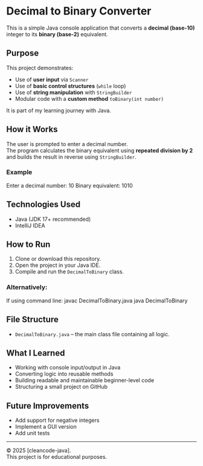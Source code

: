 # Decimal to Binary Converter

This is a simple Java console application that converts a **decimal (base-10)** integer to its **binary (base-2)** equivalent.

## Purpose

This project demonstrates:
- Use of **user input** via `Scanner`
- Use of **basic control structures** (`while` loop)
- Use of **string manipulation** with `StringBuilder`
- Modular code with a **custom method** `toBinary(int number)`

It is part of my learning journey with Java.

## How it Works

The user is prompted to enter a decimal number.  
The program calculates the binary equivalent using **repeated division by 2** and builds the result in reverse using `StringBuilder`.

### Example
Enter a decimal number: 10
Binary equivalent: 1010


## Technologies Used

- Java (JDK 17+ recommended)
- IntelliJ IDEA

## How to Run

1. Clone or download this repository.
2. Open the project in your Java IDE.
3. Compile and run the `DecimalToBinary` class.

### Alternatively:
If using command line:
javac DecimalToBinary.java
java DecimalToBinary


## File Structure

- `DecimalToBinary.java` – the main class file containing all logic.

## What I Learned

- Working with console input/output in Java
- Converting logic into reusable methods
- Building readable and maintainable beginner-level code
- Structuring a small project on GitHub

## Future Improvements

- Add support for negative integers
- Implement a GUI version
- Add unit tests

---

© 2025 [cleancode-java].  
This project is for educational purposes.
